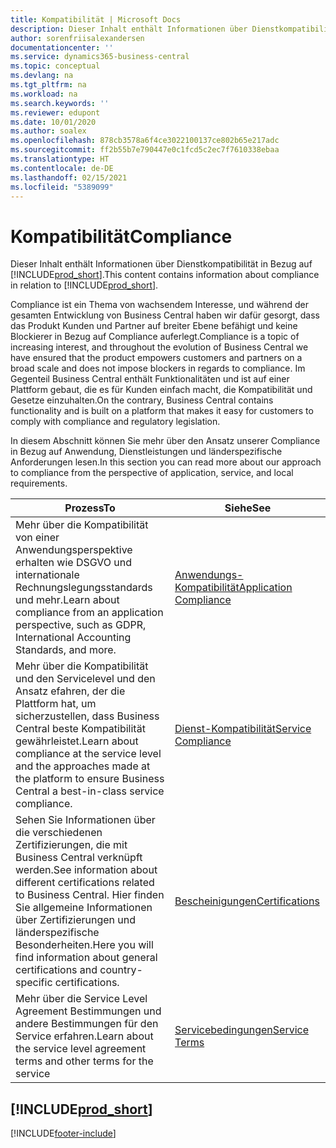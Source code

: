 ```yaml
---
title: Kompatibilität | Microsoft Docs
description: Dieser Inhalt enthält Informationen über Dienstkompatibilität in Bezug auf Business Central.
author: sorenfriisalexandersen
documentationcenter: ''
ms.service: dynamics365-business-central
ms.topic: conceptual
ms.devlang: na
ms.tgt_pltfrm: na
ms.workload: na
ms.search.keywords: ''
ms.reviewer: edupont
ms.date: 10/01/2020
ms.author: soalex
ms.openlocfilehash: 878cb3578a6f4ce3022100137ce802b65e217adc
ms.sourcegitcommit: ff2b55b7e790447e0c1fcd5c2ec7f7610338ebaa
ms.translationtype: HT
ms.contentlocale: de-DE
ms.lasthandoff: 02/15/2021
ms.locfileid: "5389099"
---
```

# <a name="compliance"></a><span data-ttu-id="3e996-103">Kompatibilität</span><span class="sxs-lookup"><span data-stu-id="3e996-103">Compliance</span></span>

<span data-ttu-id="3e996-104">Dieser Inhalt enthält Informationen über Dienstkompatibilität in Bezug auf [!INCLUDE[prod_short](../includes/prod_short.md)].</span><span class="sxs-lookup"><span data-stu-id="3e996-104">This content contains information about compliance in relation to [!INCLUDE[prod_short](../includes/prod_short.md)].</span></span>  

<span data-ttu-id="3e996-105">Compliance ist ein Thema von wachsendem Interesse, und während der gesamten Entwicklung von Business Central haben wir dafür gesorgt, dass das Produkt Kunden und Partner auf breiter Ebene befähigt und keine Blockierer in Bezug auf Compliance auferlegt.</span><span class="sxs-lookup"><span data-stu-id="3e996-105">Compliance is a topic of increasing interest, and throughout the evolution of Business Central we have ensured that the product empowers customers and partners on a broad scale and does not impose blockers in regards to compliance.</span></span> <span data-ttu-id="3e996-106">Im Gegenteil Business Central enthält Funktionalitäten und ist auf einer Plattform gebaut, die es für Kunden einfach macht, die Kompatibilität und Gesetze einzuhalten.</span><span class="sxs-lookup"><span data-stu-id="3e996-106">On the contrary, Business Central contains functionality and is built on a platform that makes it easy for customers to comply with compliance and regulatory legislation.</span></span>

<span data-ttu-id="3e996-107">In diesem Abschnitt können Sie mehr über den Ansatz unserer Compliance in Bezug auf Anwendung, Dienstleistungen und länderspezifische Anforderungen lesen.</span><span class="sxs-lookup"><span data-stu-id="3e996-107">In this section you can read more about our approach to compliance from the perspective of application, service, and local  requirements.</span></span>

|<span data-ttu-id="3e996-108">**Prozess**</span><span class="sxs-lookup"><span data-stu-id="3e996-108">**To**</span></span>|<span data-ttu-id="3e996-109">**Siehe**</span><span class="sxs-lookup"><span data-stu-id="3e996-109">**See**</span></span>|  
|------------|-------------|  
|<span data-ttu-id="3e996-110">Mehr über die Kompatibilität von einer Anwendungsperspektive erhalten wie DSGVO und internationale Rechnungslegungsstandards und mehr.</span><span class="sxs-lookup"><span data-stu-id="3e996-110">Learn about compliance from an application perspective, such as GDPR, International Accounting Standards, and more.</span></span>|[<span data-ttu-id="3e996-111">Anwendungs-Kompatibilität</span><span class="sxs-lookup"><span data-stu-id="3e996-111">Application Compliance</span></span>](compliance-application-compliance.md)|  
|<span data-ttu-id="3e996-112">Mehr über die Kompatibilität und den Servicelevel und den Ansatz efahren, der die Plattform hat, um sicherzustellen, dass Business Central beste Kompatibilität gewährleistet.</span><span class="sxs-lookup"><span data-stu-id="3e996-112">Learn about compliance at the service level and the approaches made at the platform to ensure Business Central a best-in-class service compliance.</span></span>|[<span data-ttu-id="3e996-113">Dienst-Kompatibilität</span><span class="sxs-lookup"><span data-stu-id="3e996-113">Service Compliance</span></span>](compliance-service-compliance.md)|  
|<span data-ttu-id="3e996-114">Sehen Sie Informationen über die verschiedenen Zertifizierungen, die mit Business Central verknüpft werden.</span><span class="sxs-lookup"><span data-stu-id="3e996-114">See information about different certifications related to Business Central.</span></span> <span data-ttu-id="3e996-115">Hier finden Sie allgemeine Informationen über Zertifizierungen und länderspezifische Besonderheiten.</span><span class="sxs-lookup"><span data-stu-id="3e996-115">Here you will find information about general certifications and country-specific certifications.</span></span>|[<span data-ttu-id="3e996-116">Bescheinigungen</span><span class="sxs-lookup"><span data-stu-id="3e996-116">Certifications</span></span>](compliance-certifications.md)|  
|<span data-ttu-id="3e996-117">Mehr über die Service Level Agreement Bestimmungen und andere Bestimmungen für den Service erfahren.</span><span class="sxs-lookup"><span data-stu-id="3e996-117">Learn about the service level agreement terms and other terms for the service</span></span>|[<span data-ttu-id="3e996-118">Servicebedingungen</span><span class="sxs-lookup"><span data-stu-id="3e996-118">Service Terms</span></span>](compliance-service-compliance.md#service-terms)|  

## [!INCLUDE[prod_short](../includes/free_trial_md.md)]  


[!INCLUDE[footer-include](../includes/footer-banner.md)]